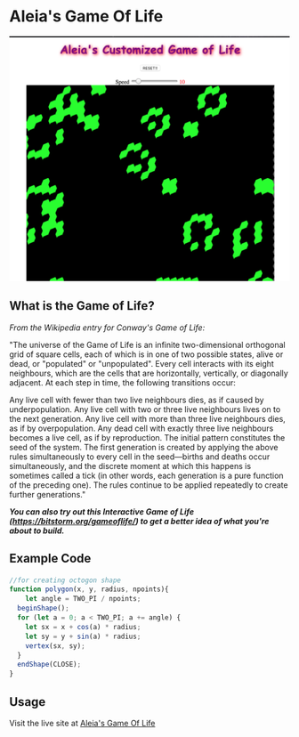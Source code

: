 # Aleia's Game Of Life

![Image](screenshot.png)

## What is the Game of Life?

_From the Wikipedia entry for Conway's Game of Life:_

"The universe of the Game of Life is an infinite two-dimensional orthogonal grid of square cells, each of which is in one of two possible states, alive or dead, or "populated" or "unpopulated". Every cell interacts with its eight neighbours, which are the cells that are horizontally, vertically, or diagonally adjacent. At each step in time, the following transitions occur:

Any live cell with fewer than two live neighbours dies, as if caused by underpopulation.
Any live cell with two or three live neighbours lives on to the next generation.
Any live cell with more than three live neighbours dies, as if by overpopulation.
Any dead cell with exactly three live neighbours becomes a live cell, as if by reproduction.
The initial pattern constitutes the seed of the system. The first generation is created by applying the above rules simultaneously to every cell in the seed—births and deaths occur simultaneously, and the discrete moment at which this happens is sometimes called a tick (in other words, each generation is a pure function of the preceding one). The rules continue to be applied repeatedly to create further generations."




***You can also try out this Interactive Game of Life (https://bitstorm.org/gameoflife/) to get a better idea of what you're about to build.***



## Example Code

```javascript
//for creating octogon shape
function polygon(x, y, radius, npoints){
    let angle = TWO_PI / npoints;
  beginShape();
  for (let a = 0; a < TWO_PI; a += angle) {
    let sx = x + cos(a) * radius;
    let sy = y + sin(a) * radius;
    vertex(sx, sy);
  }
  endShape(CLOSE);
}
```

## Usage <a name = "usage"></a>

Visit the live site at [Aleia's Game Of Life](https://robotgyal.github.io/Aleias-Game-Of-Life/)
